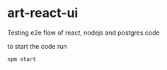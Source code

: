 # art-react-ui

Testing e2e flow of react, nodejs and postgres code

to start the code
run

```
npm start
```
